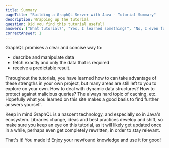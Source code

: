 ```yaml
---
title: Summary
pageTitle: "Building a GraphQL Server with Java - Tutorial Summary"
description: Wrapping up the tutorial
question: Did you find this tutorial useful?
answers: ["What tutorial?", "Yes, I learned something!", "No, I even forgot what I knew before!", "Fish!"]
correctAnswer: 1
---
```


GraphQL promises a clear and concise way to:

* describe and manipulate data
* fetch exactly and only the data that is required
* receive a predictable result.

Throughout the tutorials, you have learned how to can take advantage of these strengths in your own project, but many areas are still left to you to explore on your own. How to deal with dynamic data structures? How to protect against malicious queries? The always hard topic of caching, etc. Hopefully what you learned on this site makes a good basis to find further answers yourself.

Keep in mind GraphQL is a nascent technology, and especially so in Java's ecosystem. Libraries change, ideas and best practices develop and shift, so make sure you keep an eye on this tutorial, as it will likely get updated once in a while, perhaps even get completely rewritten, in order to stay relevant.

That's it! You made it! Enjoy your newfound knowledge and use it for good!
